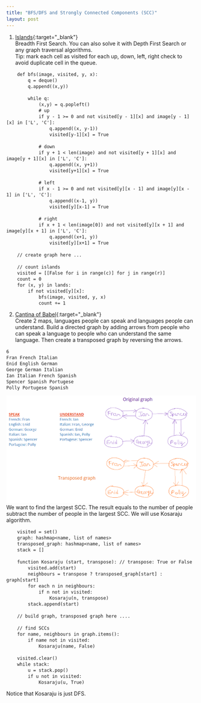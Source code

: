 ```yaml
---
title: "BFS/DFS and Strongly Connected Components (SCC)"
layout: post
---
```

1. [Islands](https://open.kattis.com/problems/islands3){:target="_blank"}\
Breadth First Search. You can also solve it with Depth First Search or any graph traversal algorithms. \
Tip: mark each cell as visited for each up, down, left, right check to avoid duplicate cell in the queue.
```
    def bfs(image, visited, y, x):
        q = deque()
        q.append((x,y))

        while q:  
            (x,y) = q.popleft()
            # up
            if y - 1 >= 0 and not visited[y - 1][x] and image[y - 1][x] in ['L', 'C']:
                q.append((x, y-1))
                visited[y-1][x] = True

            # down
            if y + 1 < len(image) and not visited[y + 1][x] and image[y + 1][x] in ['L', 'C']:
                q.append((x, y+1))
                visited[y+1][x] = True

            # left
            if x - 1 >= 0 and not visited[y][x - 1] and image[y][x - 1] in ['L', 'C']:
                q.append((x-1, y))
                visited[y][x-1] = True

            # right
            if x + 1 < len(image[0]) and not visited[y][x + 1] and image[y][x + 1] in ['L', 'C']:
                q.append((x+1, y))
                visited[y][x+1] = True

    // create graph here ...

    // count islands
    visited = [[False for i in range(c)] for j in range(r)]
    count = 0
    for (x, y) in lands:
        if not visited[y][x]:
            bfs(image, visited, y, x)
            count += 1
```
2. [Cantina of Babel](https://open.kattis.com/problems/cantinaofbabel){:target="_blank"}\
Create 2 maps, languages people can speak and languages people can understand.
Build a directed graph by adding arrows from people who can speak a language to people who can understand the same language. Then create a transposed graph by reversing the arrows.
```
6
Fran French Italian
Enid English German
George German Italian
Ian Italian French Spanish
Spencer Spanish Portugese
Polly Portugese Spanish
```
![Illustration](../assets/images/graph.PNG)
We want to find the largest SCC. The result equals to the number of people subtract the number of people in the largest SCC. We will use Kosaraju algorithm.
```
    visited = set()
    graph: hashmap<name, list of names>
    transposed_graph: hashmap<name, list of names>
    stack = []

    function Kosaraju (start, transpose): // transpose: True or False
        visited.add(start)
        neighbours = transpose ? transposed_graph[start] : graph[start]
        for each n in neighbours:
            if n not in visited:
                Kosaraju(n, transpose)
        stack.append(start)

    // build graph, transposed graph here ....

    // find SCCs
    for name, neighbours in graph.items():
        if name not in visited:
            Kosaraju(name, False)

    visited.clear()
    while stack:
        u = stack.pop()
        if u not in visited:
            Kosaraju(u, True)
```
Notice that Kosaraju is just DFS.